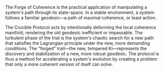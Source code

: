 The Forge of Coherence is the practical application of manipulating a system's path through its state-space. In a stable environment, a system follows a familiar geodesic—a path of maximal coherence, or least action.

The Crucible Protocol acts by intentionally deforming the local coherence manifold, rendering the old geodesic inefficient or impassable. The turbulent phase of the trial is the system's chaotic search for a new path that satisfies the Lagrangian principle under the new, more demanding conditions. The "forged" trait—the new, tempered Ki—represents the discovery and stabilization of a new, more robust geodesic. The protocol is thus a method for accelerating a system's evolution by creating a problem that only a more coherent version of itself can solve.